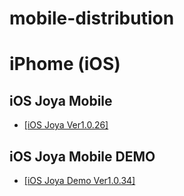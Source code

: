 # mobile-distribution

# iPhome (iOS)

## iOS Joya Mobile 

- <a href="itms-services://?action=download-manifest&url=https://github.com/datalogicsrl/mobile-distribution/raw/master/Joya.pid" >[iOS Joya  Ver1.0.26]</a>

## iOS Joya Mobile DEMO

-  <a href="itms-services://?action=download-manifest&url=https://github.com/datalogicsrl/mobile-distribution/raw/master/JoyaDemo.pid" >[iOS Joya Demo Ver1.0.34]</a>




